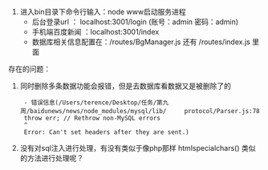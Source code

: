 1. 进入bin目录下命令行输入：node www启动服务进程 
	- 后台登录url ： localhost:3001/login  (账号：admin 密码：admin)
    - 手机端百度新闻 ：localhost:3001/index
    - 数据库相关信息配置在：/routes/BgManager.js  还有 /routes/index.js 里面

存在的问题：

1. 同时删除多条数据功能会报错，但是去数据库看数据又是被删除了的

		- 错误信息(/Users/terence/Desktop/任务/第九周/baidunews/news/node_modules/mysql/lib/		protocol/Parser.js:78
        throw err; // Rethrow non-MySQL errors
        ^
		Error: Can't set headers after they are sent.)


2. 没有对sql注入进行处理，有没有类似于像php那样 htmlspecialchars() 类似的方法进行处理呢？